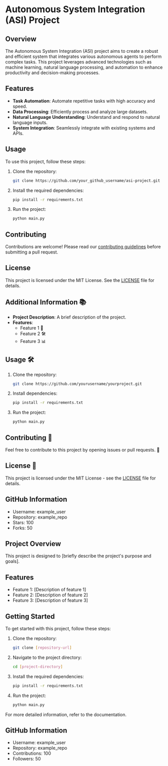 

# Autonomous System Integration (ASI) Project

## Overview
The Autonomous System Integration (ASI) project aims to create a robust and efficient system that integrates various autonomous agents to perform complex tasks. This project leverages advanced technologies such as machine learning, natural language processing, and automation to enhance productivity and decision-making processes.

## Features
- **Task Automation**: Automate repetitive tasks with high accuracy and speed.
- **Data Processing**: Efficiently process and analyze large datasets.
- **Natural Language Understanding**: Understand and respond to natural language inputs.
- **System Integration**: Seamlessly integrate with existing systems and APIs.

## Usage
To use this project, follow these steps:

1. Clone the repository:
   ```sh
   git clone https://github.com/your_github_username/asi-project.git
   ```

2. Install the required dependencies:
   ```sh
   pip install -r requirements.txt
   ```

3. Run the project:
   ```sh
   python main.py
   ```

## Contributing
Contributions are welcome! Please read our [contributing guidelines](CONTRIBUTING.md) before submitting a pull request.

## License
This project is licensed under the MIT License. See the [LICENSE](LICENSE) file for details.


## Additional Information 📚

- **Project Description**: A brief description of the project.
- **Features**:
  - Feature 1 🚀
  - Feature 2 🛠️
  - Feature 3 📊

## Usage 🛠️

1. Clone the repository:
   ```bash
   git clone https://github.com/yourusername/yourproject.git
   ```

2. Install dependencies:
   ```bash
   pip install -r requirements.txt
   ```

3. Run the project:
   ```bash
   python main.py
   ```

## Contributing 🤝

Feel free to contribute to this project by opening issues or pull requests. 🙌

## License 📄

This project is licensed under the MIT License - see the [LICENSE](LICENSE) file for details.

## GitHub Information
- Username: example_user
- Repository: example_repo
- Stars: 100
- Forks: 50


## Project Overview
This project is designed to [briefly describe the project's purpose and goals].

## Features
- Feature 1: [Description of feature 1]
- Feature 2: [Description of feature 2]
- Feature 3: [Description of feature 3]

## Getting Started
To get started with this project, follow these steps:

1. Clone the repository:
   ```sh
   git clone [repository-url]
   ```

2. Navigate to the project directory:
   ```sh
   cd [project-directory]
   ```

3. Install the required dependencies:
   ```sh
   pip install -r requirements.txt
   ```

4. Run the project:
   ```sh
   python main.py
   ```

For more detailed information, refer to the documentation.

## GitHub Information
- Username: example_user
- Repository: example_repo
- Contributions: 100
- Followers: 50
